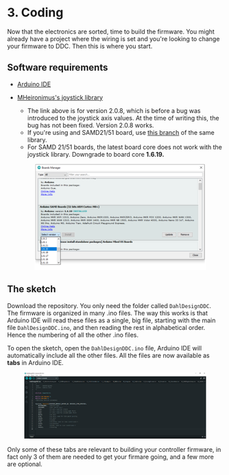 # 3. Coding

Now that the electronics are sorted, time to build the firmware. You might already have a project where the wiring is set and you're looking to change your firmware to DDC. Then this is where you start.

## Software requirements

* [Arduino IDE](https://www.arduino.cc/en/software)
*   [MHeironimus's joystick library](https://github.com/MHeironimus/ArduinoJoystickLibrary/tree/v2.0.8)

    * The link above is for version 2.0.8, which is before a bug was introduced to the joystick axis values. At the time of writing this, the bug has not been fixed. Version 2.0.8 works.
    * If you're using and SAMD21/51 board, use [this branch](https://github.com/gdsports/ArduinoJoystickLibrary/tree/samd\_patch) of  the same library.
    * For SAMD 21/51 boards, the latest board core does not work with the joystick library. Downgrade to board core **1.6.19.**



    <figure><img src="../.gitbook/assets/image (3) (1) (1).png" alt=""><figcaption></figcaption></figure>

## The sketch

Download the repository. You only need the folder called `DahlDesignDDC`. The firmware is organized in many .ino files. The way this works is that Arduino IDE will read these files as a single, big file, starting with the main file `DahlDesignDDC.ino`, and then reading the rest in alphabetical order. Hence the numbering of all the other .ino files.

To open the sketch, open the `DahlDesignDDC.ino` file, Arduino IDE will automatically include all the other files. All the files are now available as **tabs** in Arduino IDE.

<figure><img src="../.gitbook/assets/image.png" alt=""><figcaption></figcaption></figure>

&#x20;Only some of these tabs are relevant to building your controller firmware, in fact only 3 of them are needed to get your firmare going, and a few more are optional.&#x20;
